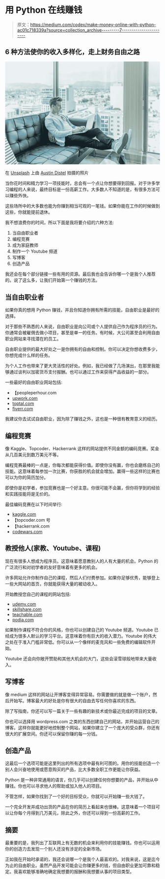 # 用 Python 在线赚钱

> 原文：<https://medium.com/codex/make-money-online-with-python-ac01c718339a?source=collection_archive---------7----------------------->

## 6 种方法使你的收入多样化，走上财务自由之路

![](img/58d9622f05d33535d91cac112ffde67b.png)

在 [Unsplash](https://unsplash.com/s/photos/hustle?utm_source=unsplash&utm_medium=referral&utm_content=creditCopyText) 上由 [Austin Distel](https://unsplash.com/@austindistel?utm_source=unsplash&utm_medium=referral&utm_content=creditCopyText) 拍摄的照片

当你花时间和精力学习一项技能时，总会有一个点让你想要得到回报。对于许多学习编程的人来说，最终目标是一份高薪工作。大多数人不知道的是，有很多方法可以赚些外快。

这些场所中的大多数也能为你赚到相当可观的一笔钱。如果你能在工作的时候做到这些，你就能提前退休。

我不想浪费你的时间，所以下面是我将要介绍的六种方法:

1.  当自由职业者
2.  编程竞赛
3.  成为家庭教师
4.  制作一个 Youtube 频道
5.  写博客
6.  创造产品

我还会在每个部分链接一些有用的资源。最后我也会告诉你哪一个是我个人推荐的。说了这么多，让我们开始第一个赚钱的方法。

## 当自由职业者

如果你真的想用 Python 赚钱，并且你知道你拥有所需的技能，自由职业是最好的选择。

对于那些不熟悉的人来说，自由职业是向公司或个人提供自己作为程序员的行为。你通常会被雇佣去做小项目，甚至是单一的任务。有时候，大公司甚至会利用自由职业网站来寻找潜在的员工。

自由职业提供的最大好处之一是你拥有的自由和控制。你可以决定你想收费多少，你想完成什么样的任务。

为个人工作也带来了更大灵活性的好处。例如，我已经做了几场演出，在那里我能够通过谈判以加密货币支付报酬。也可以通过工作来获得产品收益的一部分。

一些最好的自由职业网站包括:

*   【peopleperhour.com 
*   [upwork.com](https://www.upwork.com/)
*   [toptal.com](http://toptal.com)
*   [fiverr.com](http://fiverr.com)

我建议你去试试自由职业，因为除了赚钱之外，这也是一种很有教育意义的经历。

## 编程竞赛

像 Kaggle、Topcoder、Hackerrank 这样的网站提供不同金额的编码竞赛。奖金从几百美元到数万美元不等。

编程竞赛最棒的一点是，你每次都能获得价值。即使你没有赢，你也会磨练自己的技能。这意味着每参加一次比赛，你获胜的机会就会增加。赢得一些这样的比赛也可以为你的简历加分。

即使你是初学者，参加竞赛也是一个好主意。你很可能不会赢，但你将学到的经验和实践技能将是无价的。

最佳编码竞赛在以下时间举行:

*   [kaggle.com](http://kaggle.com)
*   【topcoder.com 号
*   【hackerrank.com 
*   [codewars.com](http://codewars.com)

## 教授他人(家教、Youtube、课程)

现在有很多人想成为程序员。这意味着愿意教别人的人有大量的机会。Python 的广泛流行和对初学者的友好意味着有更多的机会。

许多网站允许你制作自己的课程，然后人们付费参加。如果你足够优秀，能够登上一些大网站的首页，你就能获得大量的被动收入。

开始教授您自己的课程的网站包括:

*   [udemy.com](http://udemy.com)
*   [skillshare.com](http://skillshare.com)
*   [teachable.com](http://teachable.com)
*   [podia.com](http://podia.com)

如果制作课程不符合你的风格，你也可以创建自己的 Youtube 频道。Youtube 已经成为很多人默认的学习平台。这意味着你有巨大的收入潜力。Youtube 的伟大之处在于准入门槛非常低。你可以从一个像样的麦克风和一些免费的编辑软件开始。

Youtube 还会向你敞开赞助和其他大机会的大门，这些会滚雪球般地带来大量收入。

## 写博客

像 medium 这样的网站让开博客变得异常容易。你需要做的就是做一个账户，然后开始写。博客最大的好处是你有很大的自由去写任何你喜欢的东西。

除了写指南，你还可以写一篇关于一些有趣的新技术或你最近完成的项目的文章。

你也可以选择用 wordpress.com 之类的东西创建自己的网站，并开始运营自己的博客。这样你就能更好地控制整个网站，如果你建立了一个庞大的受众群，你还有很大的扩展空间。你还可以保留你赚的每一分钱。

## 创造产品

这最后一个选项可能是这里列出的所有选项中最有利可图的。用你的技能创造一个别人会兴奋地使用或愿意购买的产品，比大多数全职工作更能让你获益。

Python 是一种非常通用的语言，你几乎可以创建任何你想要的产品，并开始从中赚钱。你也可以寻求他人的帮助或加入他人的项目。

不管怎样，如果你找到了一个好的目标受众，你就可以开始赚一些大钱了。

一个完全开发并成功出货的产品在你的简历上看起来也很棒。这意味着一个项目可以让你每个月得到几万美元，除此之外，你还可以得到一份高薪的工作。

## 摘要

最重要的是，我列出了互联网上有无数的机会来利用你的技能赚钱。你也可以运用你的创造力去发现一个别人还没有涉足的全新市场。

正如我在开始时承诺的，我还会说哪一个是我个人最喜欢的。对我来说，这是迄今为止的自由职业。虽然产品开发可能会让你赚更多的钱，但自由职业更加可靠和稳定。我喜欢能够准确地确定我想要的报酬和我想要从事的项目类型。